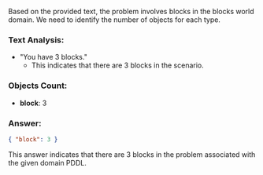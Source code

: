 Based on the provided text, the problem involves blocks in the blocks world domain. We need to identify the number of objects for each type.

### Text Analysis:
- "You have 3 blocks."
  - This indicates that there are 3 blocks in the scenario.

### Objects Count:
- **block**: 3

### Answer:
```json
{ "block": 3 }
```

This answer indicates that there are 3 blocks in the problem associated with the given domain PDDL.